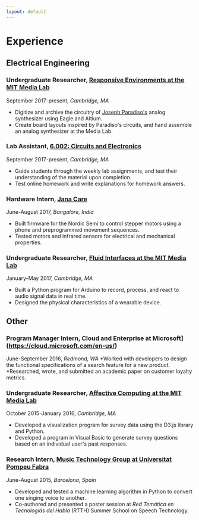 ```yaml
---
layout: default
---
```


# Experience

## Electrical Engineering

### Undergraduate Researcher, [Responsive Environments at the MIT Media Lab](https://www.media.mit.edu/groups/responsive-environments/overview/)
September 2017-present, _Cambridge, MA_
* Digitize and archive the circuitry of [Joseph Paradiso's](http://web.media.mit.edu/~joep/) analog synthesizer using Eagle and Altium.
* Create board layouts inspired by Paradiso's circuits, and hand assemble an analog synthesizer at the Media Lab.

### Lab Assistant, [6.002: Circuits and Electronics](https://ocw.mit.edu/courses/electrical-engineering-and-computer-science/6-002-circuits-and-electronics-spring-2007/)
September 2017-present, _Cambridge, MA_
* Guide students through the weekly lab assignments, and test their understanding of the material upon completion.
* Test online homework and write explanations for homework answers.

### Hardware Intern, [Jana Care](http://www.janacare.com/)
June-August 2017, _Bangalore, India_
* Built firmware for the Nordic Semi to control stepper motors using a phone and preprogrammed movement sequences.
* Tested motors and infrared sensors for electrical and mechanical properties.

### Undergraduate Researcher, [Fluid Interfaces at the MIT Media Lab](https://www.media.mit.edu/groups/fluid-interfaces/overview/)
January-May 2017, _Cambridge, MA_
* Built a Python program for Arduino to record, process, and react to audio signal data in real time.
* Designed the physical characteristics of a wearable device.


## Other

### Program Manager Intern, Cloud and Enterprise at Microsoft](https://cloud.microsoft.com/en-us/)
June-September 2016, _Redmond, WA_
*Worked with developers to design the functional specifications of a search feature for a new product.
*Researched, wrote, and submitted an academic paper on customer loyalty metrics.

### Undergraduate Researcher, [Affective Computing at the MIT Media Lab](https://www.media.mit.edu/groups/affective-computing/overview/)
October 2015-January 2016, _Cambridge, MA_
* Developed a visualization program for survey data using the D3.js library and Python.
* Developed a program in Visual Basic to generate survey questions based on an individual user's past responses.

### Research Intern, [Music Technology Group at Universitat Pompeu Fabra](https://www.upf.edu/web/mtg)
June-August 2015, _Barcelona, Spain_
* Developed and tested a machine learning algorithm in Python to convert one singing voice to another.
* Co-authored and presented a poster session at _Red Temática en Tecnologiás del Habla_ (RTTH) Summer School on Speech Technology.